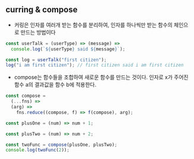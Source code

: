 ## curring & compose

- 커링은 인자를 여러개 받는 함수를 분리하여, 인자를 하나씩만 받는 함수의 체인으로 만드는 방법이다

```javascript
const userTalk = (userType) => (message) =>
  console.log(`${userType} said ${message}`);

const log = userTalk("first citizen");
log("i am first citizen"); // first citizen said i am first citizen
```

- compose는 함수들을 조합하여 새로운 함수를 만드는 것이다. 인자로 x가 주어진 함수 a의 결과값을 함수 b에 적용한다.

```javascript
const compose =
  (...fns) =>
  (arg) =>
    fns.reduce((compose, f) => f(compose), arg);

const plusOne = (num) => num + 1;

const plusTwo = (num) => num + 2;

const twoFunc = compose(plusOne, plusTwo);
console.log(twoFunc(2));
```
